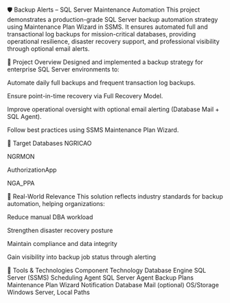 🛡️ Backup Alerts – SQL Server Maintenance Automation
This project demonstrates a production-grade SQL Server backup automation strategy using Maintenance Plan Wizard in SSMS. It ensures automated full and transactional log backups for mission-critical databases, providing operational resilience, disaster recovery support, and professional visibility through optional email alerts.

🔧 Project Overview
Designed and implemented a backup strategy for enterprise SQL Server environments to:

Automate daily full backups and frequent transaction log backups.

Ensure point-in-time recovery via Full Recovery Model.

Improve operational oversight with optional email alerting (Database Mail + SQL Agent).

Follow best practices using SSMS Maintenance Plan Wizard.

🎯 Target Databases
NGRICAO

NGRMON

AuthorizationApp

NGA_PPA

💼 Real-World Relevance
This solution reflects industry standards for backup automation, helping organizations:

Reduce manual DBA workload

Strengthen disaster recovery posture

Maintain compliance and data integrity

Gain visibility into backup job status through alerting

🧰 Tools & Technologies
Component	Technology
Database Engine	SQL Server (SSMS)
Scheduling Agent	SQL Server Agent
Backup Plans	Maintenance Plan Wizard
Notification	Database Mail (optional)
OS/Storage	Windows Server, Local Paths
